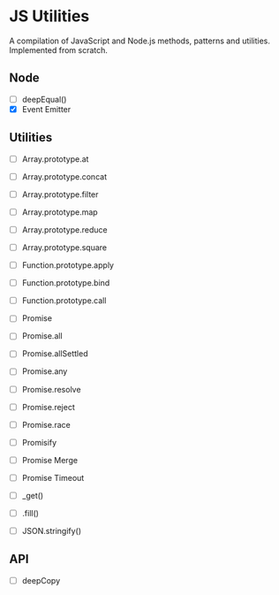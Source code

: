 # JS Utilities
A compilation of JavaScript and Node.js methods, patterns and utilities. Implemented from scratch.

## Node
- [ ] deepEqual()
- [X] Event Emitter

## Utilities
- [ ] Array.prototype.at
- [ ] Array.prototype.concat
- [ ] Array.prototype.filter
- [ ] Array.prototype.map
- [ ] Array.prototype.reduce
- [ ] Array.prototype.square

- [ ] Function.prototype.apply
- [ ] Function.prototype.bind
- [ ] Function.prototype.call

- [ ] Promise
- [ ] Promise.all
- [ ] Promise.allSettled
- [ ] Promise.any
- [ ] Promise.resolve
- [ ] Promise.reject
- [ ] Promise.race
- [ ] Promisify
- [ ] Promise Merge
- [ ] Promise Timeout

- [ ] _get()
- [ ] .fill()
- [ ] JSON.stringify()

## API
- [ ] deepCopy